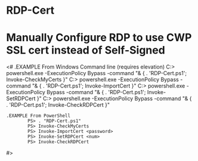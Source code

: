 # RDP-Cert
# Manually Configure RDP to use CWP SSL cert instead of Self-Signed

<#
	.EXAMPLE From Windows Command line (requires elevation)
			C:> powershell.exe -ExecutionPolicy Bypass -command "& { . 'RDP-Cert.ps1'; Invoke-CheckMyCerts }"
			C:> powershell.exe -ExecutionPolicy Bypass -command "& { . 'RDP-Cert.ps1'; Invoke-ImportCert }"
			C:> powershell.exe -ExecutionPolicy Bypass -command "& { . 'RDP-Cert.ps1'; Invoke-SetRDPCert }"
			C:> powershell.exe -ExecutionPolicy Bypass -command "& { . 'RDP-Cert.ps1'; Invoke-CheckRDPCert }"
			
			
	.EXAMPLE From PowerShell
			PS> . "RDP-Cert.ps1"
			PS> Invoke-CheckMyCerts
			PS> Invoke-ImportCert <password>
			PS> Invoke-SetRDPCert <num>
			PS> Invoke-CheckRDPCert
#>
